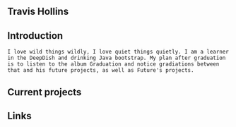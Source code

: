  ## Travis Hollins
    
 ## Introduction
    I love wild things wildly, I love quiet things quietly. I am a learner in the DeepDish and drinking Java bootstrap. My plan after graduation is to listen to the album Graduation and notice gradiations between that and his future projects, as well as Future's projects.
 ## Current projects

 ## Links